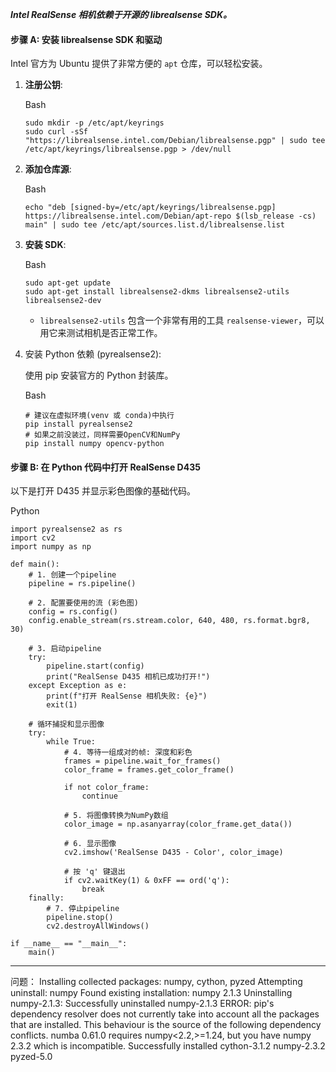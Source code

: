 

***Intel RealSense 相机依赖于开源的 librealsense SDK。***

#### 步骤 A: 安装 librealsense SDK 和驱动

Intel 官方为 Ubuntu 提供了非常方便的 `apt` 仓库，可以轻松安装。

1. **注册公钥**:
    
    Bash
    
    ```
    sudo mkdir -p /etc/apt/keyrings
    sudo curl -sSf "https://librealsense.intel.com/Debian/librealsense.pgp" | sudo tee /etc/apt/keyrings/librealsense.pgp > /dev/null
    ```
    
2. **添加仓库源**:
    
    Bash
    
    ```
    echo "deb [signed-by=/etc/apt/keyrings/librealsense.pgp] https://librealsense.intel.com/Debian/apt-repo $(lsb_release -cs) main" | sudo tee /etc/apt/sources.list.d/librealsense.list
    ```
    
3. **安装 SDK**:
    
    Bash
    
    ```
    sudo apt-get update
    sudo apt-get install librealsense2-dkms librealsense2-utils librealsense2-dev
    ```
    
    - `librealsense2-utils` 包含一个非常有用的工具 `realsense-viewer`，可以用它来测试相机是否正常工作。
        
4. 安装 Python 依赖 (pyrealsense2):
    
    使用 pip 安装官方的 Python 封装库。
    
    Bash
    
    ```
    # 建议在虚拟环境(venv 或 conda)中执行
    pip install pyrealsense2
    # 如果之前没装过，同样需要OpenCV和NumPy
    pip install numpy opencv-python
    ```
    

#### 步骤 B: 在 Python 代码中打开 RealSense D435

以下是打开 D435 并显示彩色图像的基础代码。

Python

```
import pyrealsense2 as rs
import cv2
import numpy as np

def main():
    # 1. 创建一个pipeline
    pipeline = rs.pipeline()

    # 2. 配置要使用的流 (彩色图)
    config = rs.config()
    config.enable_stream(rs.stream.color, 640, 480, rs.format.bgr8, 30)

    # 3. 启动pipeline
    try:
        pipeline.start(config)
        print("RealSense D435 相机已成功打开!")
    except Exception as e:
        print(f"打开 RealSense 相机失败: {e}")
        exit(1)

    # 循环捕捉和显示图像
    try:
        while True:
            # 4. 等待一组成对的帧: 深度和彩色
            frames = pipeline.wait_for_frames()
            color_frame = frames.get_color_frame()

            if not color_frame:
                continue

            # 5. 将图像转换为NumPy数组
            color_image = np.asanyarray(color_frame.get_data())

            # 6. 显示图像
            cv2.imshow('RealSense D435 - Color', color_image)

            # 按 'q' 键退出
            if cv2.waitKey(1) & 0xFF == ord('q'):
                break
    finally:
        # 7. 停止pipeline
        pipeline.stop()
        cv2.destroyAllWindows()

if __name__ == "__main__":
    main()
```

---


问题：
Installing collected packages: numpy, cython, pyzed
  Attempting uninstall: numpy
    Found existing installation: numpy 2.1.3
    Uninstalling numpy-2.1.3:
      Successfully uninstalled numpy-2.1.3
ERROR: pip's dependency resolver does not currently take into account all the packages that are installed. This behaviour is the source of the following dependency conflicts.
numba 0.61.0 requires numpy<2.2,>=1.24, but you have numpy 2.3.2 which is incompatible.
Successfully installed cython-3.1.2 numpy-2.3.2 pyzed-5.0
